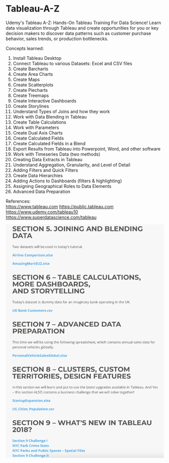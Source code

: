 # Tableau-A-Z
Udemy's Tableau A-Z: Hands-On Tableau Training For Data Science! Learn data visualization through Tableau and create opportunities for you or key decision makers to discover data patterns such as customer purchase behavior, sales trends, or production bottlenecks.

Concepts learned:
1) Install Tableau Desktop
2) Connect Tableau to various Datasets: Excel and CSV files
3) Create Barcharts
4) Create Area Charts
5) Create Maps
6) Create Scatterplots
7) Create Piecharts
8) Create Treemaps
9) Create Interactive Dashboards
10) Create Storylines
11) Understand Types of Joins and how they work
12) Work with Data Blending in Tableau
13) Create Table Calculations
14) Work with Parameters
15) Create Dual Axis Charts
16) Create Calculated Fields
17) Create Calculated Fields in a Blend
18) Export Results from Tableau into Powerpoint, Word, and other software
19) Work with Timeseries Data (two methods)
20) Creating Data Extracts in Tableau
21) Understand Aggregation, Granularity, and Level of Detail
22) Adding Filters and Quick Filters
23) Create Data Hierarchies
24) Adding Actions to Dashboards (filters & highlighting)
25) Assigning Geographical Roles to Data Elements
26) Advanced Data Preparation

References:  
https://www.tableau.com
https://public.tableau.com
https://www.udemy.com/tableau10
https://www.superdatascience.com/tableau

![alt text](images/Tableau-A-Z.png)
